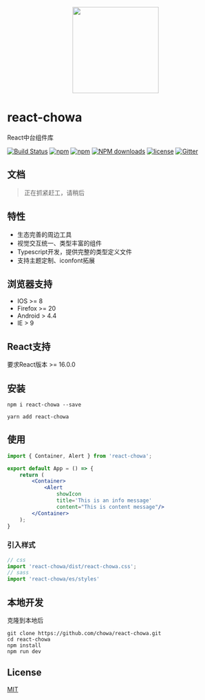 <p align="center">
    <img width="200" src="http://upload.ouliu.net/i/20200108181725zq75v.png" width="240">
</p>

# react-chowa

React中台组件库

[![Build Status](https://travis-ci.org/chowa/react-chowa.svg?branch=master)](https://travis-ci.org/chowa/react-chowa)
[![npm](https://img.shields.io/npm/v/react-chowa.svg)](https://www.npmjs.com/package/react-chowa)
[![npm](https://img.shields.io/npm/dm/react-chowa.svg)](https://www.npmjs.com/package/react-chowa)
[![NPM downloads](https://img.shields.io/npm/dt/react-chowa.svg)](https://npmjs.org/package/react-chowa)
[![license](https://img.shields.io/github/license/mashape/apistatus.svg?maxAge=2592000)](https://opensource.org/licenses/MIT)
[![Gitter](https://badges.gitter.im/react-chowa/community.svg)](https://gitter.im/react-chowa/community)

## 文档

> 正在抓紧赶工，请稍后

## 特性

* 生态完善的周边工具
* 视觉交互统一、类型丰富的组件
* Typescript开发，提供完整的类型定义文件
* 支持主题定制、iconfont拓展

## 浏览器支持

* IOS >= 8
* Firefox >= 20
* Android > 4.4
* IE > 9

## React支持

要求React版本 >= 16.0.0

## 安装

```
npm i react-chowa --save
```

```
yarn add react-chowa
```

## 使用

```jsx
import { Container, Alert } from 'react-chowa';

export default App = () => {
    return (
        <Container>
            <Alert
                showIcon
                title='This is an info message'
                content="This is content message"/>
        </Container>
    );
}
```


### 引入样式

```js
// css
import 'react-chowa/dist/react-chowa.css';
// sass
import 'react-chowa/es/styles'
```

## 本地开发

克隆到本地后

```
git clone https://github.com/chowa/react-chowa.git
cd react-chowa
npm install
npm run dev
```

## License

[MIT](http://opensource.org/licenses/MIT)
